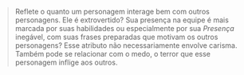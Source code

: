 > Reflete o quanto um personagem interage bem com outros personagens. Ele é extrovertido? Sua presença na equipe é mais marcada por suas habilidades ou especialmente por sua _Presença_ inegável, com suas frases preparadas que motivam os outros personagens? Esse atributo não necessariamente envolve carisma. Também pode se relacionar com o medo, o terror que esse personagem inflige aos outros.